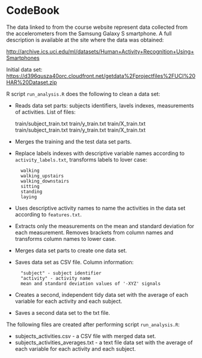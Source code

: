 CodeBook
========

The data linked to from the course website represent data collected from the accelerometers from the Samsung Galaxy S smartphone. A full description is available at the site where the data was obtained:

http://archive.ics.uci.edu/ml/datasets/Human+Activity+Recognition+Using+Smartphones

Initial data set: https://d396qusza40orc.cloudfront.net/getdata%2Fprojectfiles%2FUCI%20HAR%20Dataset.zip

R script `run_analysis.R` does the following to clean a data set:

* Reads data set parts: subjects identifiers, lavels indexes, measurements of activities. List of files:

    train/subject_train.txt
    train/y_train.txt
    train/X_train.txt
    train/subject_train.txt
    train/y_train.txt
    train/X_train.txt

* Merges the training and the test data set parts.

* Replace labels indexes with descriptive variable names according to `activity_labels.txt`, transforms labels to lover case:

        walking
        walking_upstairs
        walking_downstairs
        sitting
        standing
        laying

* Uses descriptive activity names to name the activities in the data set according to `features.txt`.

* Extracts only the measurements on the mean and standard deviation for each measurement. Removes brackets from column names and transforms column names to lower case.

* Merges data set parts to create one data set.

* Saves data set as CSV file. Column information:

        "subject" - subject identifier
        "activity" - activity name
        mean and standard deviation values of '-XYZ' signals

* Creates a second, independent tidy data set with the average of each variable for each activity and each subject.

* Saves a second data set to the txt file.

The following files are created after performing script `run_analysis.R`:

- subjects_activities.csv - a CSV file with merged data set.
- subjects_activities_averages.txt - a text file data set with the average of each variable for each activity and each subject.
